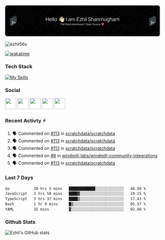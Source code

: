 ![Header](./header.png)

<p align="left"> <img src="https://komarev.com/ghpvc/?username=ezhil56x&label=Profile%20views&color=0e75b6&style=flat" alt="ezhil56x" /> </p>

[![wakatime](https://wakatime.com/badge/user/e780b5d2-6a76-4fde-a594-4ff159327ad3.svg)](https://wakatime.com/@e780b5d2-6a76-4fde-a594-4ff159327ad3)

### Tech Stack

[![My Skills](https://skillicons.dev/icons?i=c,cpp,py,java,kotlin,js,php,html,css,bootstrap,react,ts,nextjs,jquery,flask,nodejs,express,mysql,postgres,mongodb,docker,aws,firebase,vercel,cloudflare,jenkins,nginx,figma&theme=dark&perline=15)](https://skillicons.dev)

### Social

<p align="left">
	<a href="https://discord.com/users/ezhil56x" target="_blank" rel="noreferrer"
		><img
			src="https://skillicons.dev/icons?i=discord&theme=dark"
			width="36"
			height="36"
	/></a>
	<a href="https://www.github.com/ezhil56x" target="_blank" rel="noreferrer"
		><img
			src="https://skillicons.dev/icons?i=github&theme=dark"
			width="36"
			height="36"
	/></a>
	<a href="https://git.selfmade.ninja/ezhil930" target="_blank" rel="noreferrer"
		><img
			src="https://skillicons.dev/icons?i=git&theme=dark"
			width="36"
			height="36"
	/></a>
	<a
		href="https://www.linkedin.com/in/ezhilshanmugham"
		target="_blank"
		rel="noreferrer"
		><img
			src="https://skillicons.dev/icons?i=linkedin&theme=dark"
			width="36"
			height="36"
	/></a>
	<a href="https://www.twitter.com/ezhil56x" target="_blank" rel="noreferrer"
		><img
			src="https://skillicons.dev/icons?i=twitter&theme=dark"
			width="36"
			height="36"
	/></a>
</p>


### Recent Activty ⚡

<!--START_SECTION:activity-->
1. 🗣 Commented on [#113](https://github.com/scratchdata/scratchdata/pull/113#issuecomment-1998223046) in [scratchdata/scratchdata](https://github.com/scratchdata/scratchdata)
2. 🗣 Commented on [#113](https://github.com/scratchdata/scratchdata/pull/113#issuecomment-1996727484) in [scratchdata/scratchdata](https://github.com/scratchdata/scratchdata)
3. 🗣 Commented on [#113](https://github.com/scratchdata/scratchdata/pull/113#issuecomment-1996313629) in [scratchdata/scratchdata](https://github.com/scratchdata/scratchdata)
4. 🗣 Commented on [#8](https://github.com/windmill-labs/windmill-community-integrations/issues/8#issuecomment-1996311630) in [windmill-labs/windmill-community-integrations](https://github.com/windmill-labs/windmill-community-integrations)
5. 🗣 Commented on [#113](https://github.com/scratchdata/scratchdata/pull/113#issuecomment-1996301863) in [scratchdata/scratchdata](https://github.com/scratchdata/scratchdata)

<!--END_SECTION:activity-->

### Last 7 Days

<!--START_SECTION:waka-->

```txt
Go           10 hrs 5 mins   ████████████░░░░░░░░░░░░░   48.58 %
JavaScript   3 hrs 58 mins   ████▓░░░░░░░░░░░░░░░░░░░░   19.15 %
TypeScript   3 hrs 37 mins   ████▒░░░░░░░░░░░░░░░░░░░░   17.43 %
Bash         1 hr 9 mins     █▒░░░░░░░░░░░░░░░░░░░░░░░   05.57 %
YAML         35 mins         ▓░░░░░░░░░░░░░░░░░░░░░░░░   02.88 %
```

<!--END_SECTION:waka-->

### Github Stats

![Ezhil's GitHub stats](https://github-readme-stats.vercel.app/api?username=ezhil56x&theme=dark&show_icons=true)
